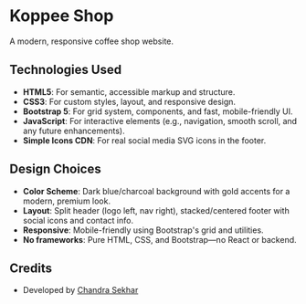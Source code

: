 # Koppee Shop

A modern, responsive coffee shop website.

## Technologies Used

- **HTML5**: For semantic, accessible markup and structure.
- **CSS3**: For custom styles, layout, and responsive design.
- **Bootstrap 5**: For grid system, components, and fast, mobile-friendly UI.
- **JavaScript**: For interactive elements (e.g., navigation, smooth scroll, and any future enhancements).
- **Simple Icons CDN**: For real social media SVG icons in the footer.

## Design Choices

- **Color Scheme**: Dark blue/charcoal background with gold accents for a modern, premium look.
- **Layout**: Split header (logo left, nav right), stacked/centered footer with social icons and contact info.
- **Responsive**: Mobile-friendly using Bootstrap's grid and utilities.
- **No frameworks**: Pure HTML, CSS, and Bootstrap—no React or backend.

## Credits

- Developed by [Chandra Sekhar](https://itsmechand.github.io/Portfolio2/) 